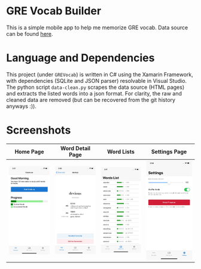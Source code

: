 # GRE Vocab Builder
This is a simple mobile app to help me memorize GRE vocab. Data source can be found [here](https://quizlet.com/zhangweiteacher).

# Language and Dependencies 
This project (under `GREVocab`) is written in C# using the Xamarin Framework, with dependencies (SQLite and JSON parser) resolvable in Visual Studio. The python script `data-clean.py` scrapes the data source (HTML pages) and extracts the listed words into a json format. For clarity, the raw and cleaned data are removed (but can be recovered from the git history anyways :)).

# Screenshots
Home Page|Word Detail Page|Word Lists|Settings Page
:---:|:---:|:---:|:---:|
![Home Page](main.jpg "Main screen") | ![Word Detail Page](worddetail.jpg "Page while studying a word") | ![Word Lists](wordslist.jpg "List of all words") | ![Settings Page](settings.jpg "Settings page")
